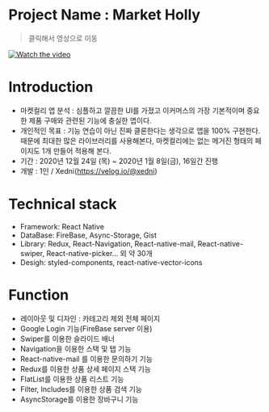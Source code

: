 # Project Name : Market Holly
> 클릭해서 영상으로 이동

[![Watch the video](https://img.youtube.com/vi/pBbvEsXnk7Y/maxresdefault.jpg)](https://youtu.be/pBbvEsXnk7Y)

# Introduction

- 마켓컬리 앱 분석 : 심플하고 깔끔한 UI를 가졌고 이커머스의 가장 기본적이며 중요한 제품 구매와 관련된 기능에 충실한 앱이다.
- 개인적인 목표 : 기능 연습이 아닌 진짜 클론한다는 생각으로 앱을 100% 구현한다. 
때문에 최대한 많은 라이브러리를 사용해본다, 마켓컬리에는 없는 메거진 형태의 페이지도 1개 만들어 적용해 본다. 
- 기간 : 2020년 12월 24일 (목) ~ 2020년 1월 8일(금), 16일간 진행
- 개발 : 1인 / Xedni(https://velog.io/@xedni)

# Technical stack

- Framework: React Native
- DataBase: FireBase, Async-Storage, Gist
- Library: Redux, React-Navigation, React-native-mail, React-native-swiper, React-native-picker... 외 약 30개
- Desigh: styled-components, react-native-vector-icons

# Function

- 레이아웃 및 디자인 : 카테고리 제외 전체 페이지
- Google Login 기능(FireBase server 이용)
- Swiper를 이용한 슬라이드 배너
- Navigation을 이용한 스택 및 탭 기능
- React-native-mail 를 이용한 문의하기 기능
- Redux를 이용한 상품 상세 페이지 스택 기능
- FlatList를 이용한 상품 리스트 기능
- Filter, Includes를 이용한 상품 검색 기능
- AsyncStorage를 이용한 장바구니 기능
